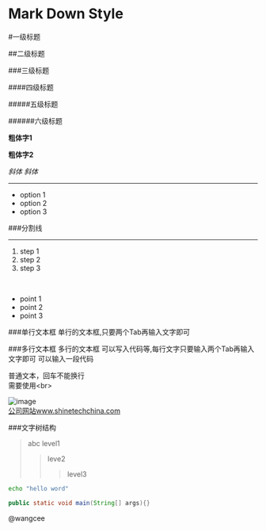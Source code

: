 Mark Down Style 
=========================

#一级标题

##二级标题

###三级标题

####四级标题

#####五级标题

######六级标题

**粗体字1**

__粗体字2__

*斜体*
_斜体_

____

* option 1
* option 2
* option 3 

###分割线
*****

1. step 1
2. step 2
3. step 3

<br>

+ point 1 
+ point 2
+ point 3



###单行文本框
		单行的文本框,只要两个Tab再输入文字即可

###多行文本框
		多行的文本框
		可以写入代码等,每行文字只要输入两个Tab再输入文字即可
		可以输入一段代码

普通文本，回车不能换行<br>
需要使用\<br>

![image](https://github.com/wangcee/ceeRepo/raw/master/images/shinetechlogo.png)
<br>
[公司网站www.shinetechchina.com](http://www.shinetechchina.com) 

###文字树结构
> abc
> level1
>> leve2
>>> level3


```Bash
echo "hello word"
```

```Java
public static void main(String[] args){}
```













@wangcee
